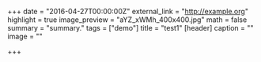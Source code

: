 +++
date = "2016-04-27T00:00:00Z"
external_link = "http://example.org"
highlight = true
image_preview = "aYZ_xWMh_400x400.jpg"
math = false
summary = "summary."
tags = ["demo"]
title = "test1"
[header]
caption = ""
image = ""

+++
